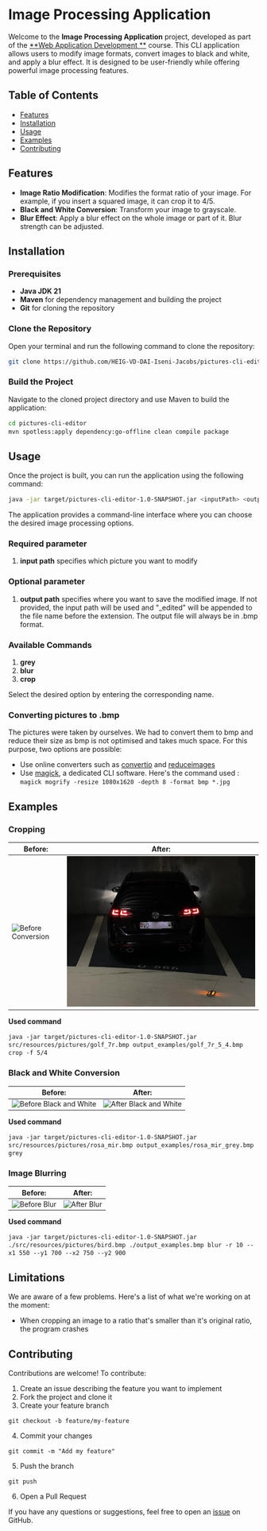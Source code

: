 # Image Processing Application

Welcome to the **Image Processing Application** project, developed as part of the [**Web Application Development
**](https://github.com/heig-vd-dai-course) course. This CLI application allows users to modify image formats, convert
images to black and white, and apply a blur effect. It is designed to be user-friendly while offering powerful image
processing features.

## Table of Contents

- [Features](#features)
- [Installation](#installation)
- [Usage](#usage)
- [Examples](#examples)
- [Contributing](#contributing)

## Features

- **Image Ratio Modification**: Modifies the format ratio of your image. For example, if you insert a squared image, it
  can crop it to 4/5.
- **Black and White Conversion**: Transform your image to grayscale.
- **Blur Effect**: Apply a blur effect on the whole image or part of it. Blur strength can be adjusted.

## Installation

### Prerequisites

- **Java JDK 21**
- **Maven** for dependency management and building the project
- **Git** for cloning the repository

### Clone the Repository

Open your terminal and run the following command to clone the repository:

```bash
git clone https://github.com/HEIG-VD-DAI-Iseni-Jacobs/pictures-cli-editor.git
```

### Build the Project

Navigate to the cloned project directory and use Maven to build the application:

```bash
cd pictures-cli-editor
mvn spotless:apply dependency:go-offline clean compile package
```

## Usage

Once the project is built, you can run the application using the following command:

```bash
java -jar target/pictures-cli-editor-1.0-SNAPSHOT.jar <inputPath> <outputPath> <command>
```

The application provides a command-line interface where you can choose the desired image processing options.

### Required parameter

1. **input path** specifies which picture you want to modify

### Optional parameter

1. **output path** specifies where you want to save the modified image. If not provided, the input path will be used
   and "_edited" will be appended to the file name before the extension. The output file will always be in .bmp format.

### Available Commands

1. **grey**
2. **blur**
3. **crop**

Select the desired option by entering the corresponding name.

### Converting pictures to .bmp

The pictures were taken by ourselves. We had to convert them to bmp and reduce their size as bmp is not optimised and
takes
much space. For this purpose, two options are possible:

- Use online converters such as [convertio](https://convertio.co/fr/download/)
  and [reduceimages](https://www.reduceimages.com/)
- Use [magick](https://imagemagick.org/index.php), a dedicated CLI software. Here's the command used :  
  `magick mogrify -resize 1080x1620 -depth 8 -format bmp *.jpg`

## Examples

### Cropping

| **Before:**                                              | **After:**                                           |
|----------------------------------------------------------|------------------------------------------------------|
| ![Before Conversion](src/resources/pictures/golf_7r.bmp) | ![After Conversion](output_examples/golf_7r_5_4.bmp) |

**Used command**

````shell
java -jar target/pictures-cli-editor-1.0-SNAPSHOT.jar src/resources/pictures/golf_7r.bmp output_examples/golf_7r_5_4.bmp crop -f 5/4
````

### Black and White Conversion

| **Before:**                                                    | **After:**                                                  |
|----------------------------------------------------------------|-------------------------------------------------------------|
| ![Before Black and White](src/resources/pictures/rosa_mir.bmp) | ![After Black and White](output_examples/rosa_mir_grey.bmp) |

**Used command**

````shell
java -jar target/pictures-cli-editor-1.0-SNAPSHOT.jar src/resources/pictures/rosa_mir.bmp output_examples/rosa_mir_grey.bmp grey

````

### Image Blurring

| **Before:**                                     | **After:**                                      |
|-------------------------------------------------|-------------------------------------------------|
| ![Before Blur](src/resources/pictures/bird.bmp) | ![After Blur](output_examples/bird_blurred.bmp) |

**Used command**

````shell
java -jar target/pictures-cli-editor-1.0-SNAPSHOT.jar ./src/resources/pictures/bird.bmp ./output_examples.bmp blur -r 10 --x1 550 --y1 700 --x2 750 --y2 900
````

## Limitations

We are aware of a few problems. Here's a list of what we're working on at the moment:

- When cropping an image to a ratio that's smaller than it's original ratio, the program crashes

## Contributing

Contributions are welcome! To contribute:

1. Create an issue describing the feature you want to implement
2. Fork the project and clone it
3. Create your feature branch

````shell
git checkout -b feature/my-feature
````

4. Commit your changes

````shell
git commit -m "Add my feature"
````

5. Push the branch

```shell
git push
```

6. Open a Pull Request

If you have any questions or suggestions, feel free to open
an [issue](https://github.com/HEIG-VD-DAI-Iseni-Jacobs/pictures-cli-editor/issues) on GitHub.
